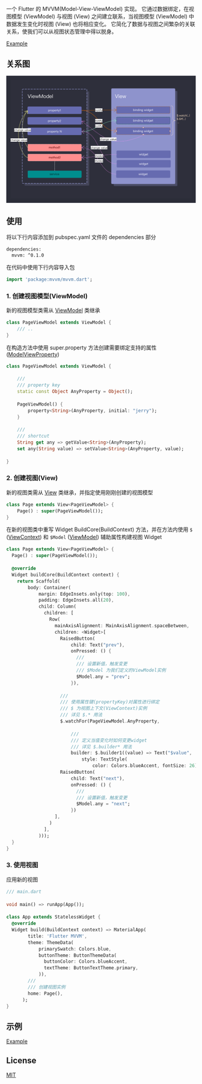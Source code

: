

  
  

一个 Flutter 的 MVVM(Model-View-ViewModel) 实现。 它通过数据绑定，在视图模型 (ViewModel) 与视图 (View) 之间建立联系，当视图模型 (ViewModel) 中数据发生变化时视图 (View) 也将相应变化。 它简化了数据与视图之间繁杂的关联关系，使我们可以从视图状态管理中得以脱身。

  
[Example](./example/lib/main.dart)
  

## 关系图

![Alt text](./img.png)

## 使用

将以下行内容添加到 pubspec.yaml 文件的 dependencies 部分

```
dependencies:
  mvvm: ^0.1.0
```

在代码中使用下行内容导入包
```dart
import 'package:mvvm/mvvm.dart';
```


### 1. 创建视图模型(ViewModel)

新的视图模型类需从 [ViewModel](./lib/view_model.dart) 类继承

```dart
class PageViewModel extends ViewModel {
    /// ..
}
```

在构造方法中使用 super.property 方法创建需要绑定支持的属性([ModelViewProperty](./lib/property.dart))

```dart
class PageViewModel extends ViewModel {

    /// 
    /// property key
    static const Object AnyProperty = Object();

    PageViewModel() {
        property<String>(AnyProperty, initial: "jerry");
    }

    ///
    /// shortcut
    String get any => getValue<String>(AnyProperty);
    set any(String value) => setValue<String>(AnyProperty, value);

}
```


### 2. 创建视图(View)

新的视图类需从 [View](./lib/view.dart) 类继承，并指定使用刚刚创建的视图模型

```dart
class Page extends View<PageViewModel> {
    Page() : super(PageViewModel());
}
```

在新的视图类中重写 Widget BuildCore(BuildContext) 方法，并在方法内使用 `$` ([ViewContext](./lib/view_context.dart)) 和 `$Model` ([ViewModel](./lib/view_model.dart)) 辅助属性构建视图 Widget 

```dart
class Page extends View<PageViewModel> {
  Page() : super(PageViewModel());

  @override
  Widget buildCore(BuildContext context) {
    return Scaffold(
        body: Container(
            margin: EdgeInsets.only(top: 100),
            padding: EdgeInsets.all(20),
            child: Column(
              children: [
                Row(
                  mainAxisAlignment: MainAxisAlignment.spaceBetween,
                  children: <Widget>[
                    RaisedButton(
                        child: Text("prev"),
                        onPressed: () {
                          ///
                          /// 设置新值，触发变更
                          /// $Model 为我们定义的ViewModel实例
                          $Model.any = "prev";
                        }),

                    ///
                    /// 使用属性键(propertyKey)对属性进行绑定
                    /// $ 为视图上下文(ViewContext)实例
                    /// 详见 $.* 用法
                    $.watchFor(PageViewModel.AnyProperty,

                        ///
                        /// 定义当值变化时如何变更widget
                        /// 详见 $.builder* 用法
                        builder: $.builder1((value) => Text("$value",
                            style: TextStyle(
                                color: Colors.blueAccent, fontSize: 26)))),
                    RaisedButton(
                        child: Text("next"),
                        onPressed: () {
                          ///
                          /// 设置新值，触发变更
                          $Model.any = "next";
                        })
                  ],
                )
              ],
            )));
  }
}
```



### 3. 使用视图

应用新的视图


```dart
/// main.dart

void main() => runApp(App());

class App extends StatelessWidget {
  @override
  Widget build(BuildContext context) => MaterialApp(
        title: 'Flutter MVVM',
        theme: ThemeData(
            primarySwatch: Colors.blue,
            buttonTheme: ButtonThemeData(
              buttonColor: Colors.blueAccent,
              textTheme: ButtonTextTheme.primary,
            )),
        ///
        /// 创建视图实例
        home: Page(),
      );
}
```



## 示例

[Example](./example/lib/main.dart)

  
   

## License

[MIT](LICENSE)